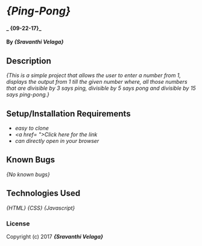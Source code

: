 # _{Ping-Pong}_

#### _ {09-22-17}_

#### By _**{Sravanthi Velaga}**_

## Description

_{This is a simple project that allows the user to enter a number from 1, displays the output from 1 till the given number where, all those numbers that are divisible by 3 says ping, divisible by 5 says pong and divisible by 15 says ping-pong.}_

## Setup/Installation Requirements

* _easy to clone_
* _<a href= ">Click here for the link</a>_
* _can directly open in your browser_

## Known Bugs

_{No known bugs}_

## Technologies Used

_{HTML}_
_{CSS}_
_{Javascript}_

### License

Copyright (c) 2017 **_{Sravanthi Velaga}_**
